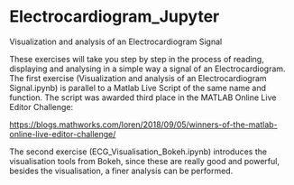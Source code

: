 # Electrocardiogram_Jupyter
Visualization and analysis of an Electrocardiogram Signal

These exercises will take you step by step in the process of reading, displaying and analysing in a simple way a signal of an Electrocardiogram. The first exercise (Visualization and analysis of an Electrocardiogram Signal.ipynb) is parallel to a Matlab Live Script of the same name and function. The script was awarded third place in the MATLAB Online Live Editor Challenge:

https://blogs.mathworks.com/loren/2018/09/05/winners-of-the-matlab-online-live-editor-challenge/

The second exercise (ECG_Visualisation_Bokeh.ipynb) introduces the visualisation tools from Bokeh, since these are really good and powerful, besides the visualisation, a finer analysis can be performed. 
